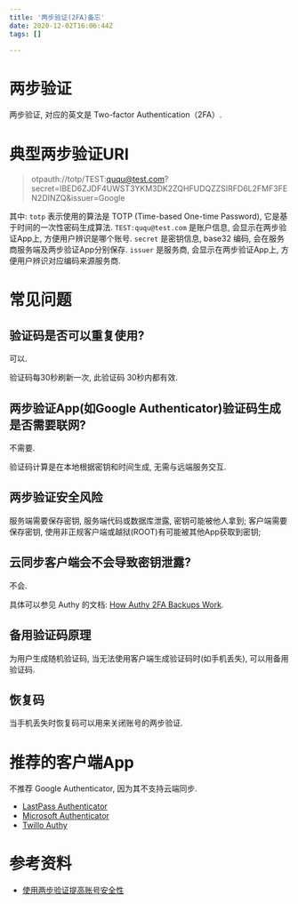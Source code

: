 ```yaml
---
title: '两步验证(2FA)备忘'
date: 2020-12-02T16:06:44Z
tags: []

---
```


# 两步验证
两步验证, 对应的英文是 Two-factor Authentication（2FA）. 

# 典型两步验证URI
> otpauth://totp/TEST:ququ@test.com?secret=IBED6ZJDF4UWST3YKM3DK2ZQHFUDQZZSIRFD6L2FMF3FEN2DINZQ&issuer=Google

其中:
`totp` 表示使用的算法是 TOTP (Time-based One-time Password), 它是基于时间的一次性密码生成算法.
`TEST:ququ@test.com` 是账户信息, 会显示在两步验证App上, 方便用户辨识是哪个账号.
`secret` 是密钥信息, base32 编码, 会在服务商服务端及两步验证App分别保存.
`issuer` 是服务商, 会显示在两步验证App上, 方便用户辨识对应编码来源服务商.

# 常见问题
## 验证码是否可以重复使用?
可以.

验证码每30秒刷新一次, 此验证码 30秒内都有效.

## 两步验证App(如Google Authenticator)验证码生成是否需要联网?
不需要. 

验证码计算是在本地根据密钥和时间生成, 无需与远端服务交互.

## 两步验证安全风险
服务端需要保存密钥, 服务端代码或数据库泄露, 密钥可能被他人拿到;
客户端需要保存密钥, 使用非正规客户端或越狱(ROOT)有可能被其他App获取到密钥;

## 云同步客户端会不会导致密钥泄露?
不会.

具体可以参见 Authy 的文档: [How Authy 2FA Backups Work](https://authy.com/blog/how-the-authy-two-factor-backups-work/).

## 备用验证码原理
为用户生成随机验证码, 当无法使用客户端生成验证码时(如手机丢失), 可以用备用验证码.

## 恢复码
当手机丢失时恢复码可以用来关闭账号的两步验证.

# 推荐的客户端App
不推荐 Google Authenticator, 因为其不支持云端同步.

- [LastPass Authenticator](https://lastpass.com/auth/)
- [Microsoft Authenticator](https://www.microsoft.com/zh-cn/account/authenticator)
- [Twillo Authy](https://authy.com/)

# 参考资料
- [使用两步验证提高账号安全性](https://imququ.com/post/about-two-factor-authentication.html)
